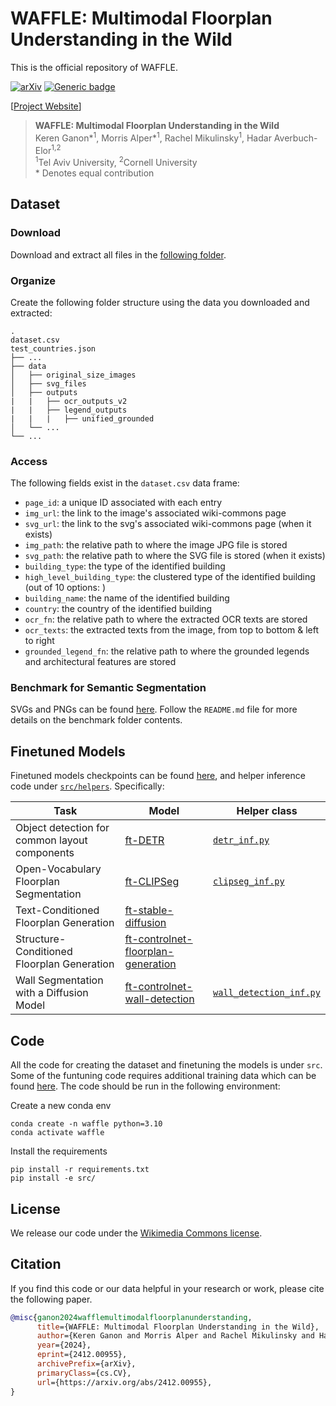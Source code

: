 # WAFFLE: Multimodal Floorplan Understanding in the Wild

This is the official repository of WAFFLE.

[![arXiv](https://img.shields.io/badge/arXiv-2412.00955-b31b1b.svg)](https://arxiv.org/abs/2412.00955)
[![Generic badge](https://img.shields.io/badge/conf-WACV2025-purple.svg)](https://openaccess.thecvf.com/content/WACV2025/html/Ganon_WAFFLE_Multimodal_Floorplan_Understanding_in_the_Wild_WACV_2025_paper.html)

[[Project Website](https://tau-vailab.github.io/WAFFLE)]

> **WAFFLE: Multimodal Floorplan Understanding in the Wild**<br>
> Keren Ganon*<sup>1</sup>, Morris Alper*<sup>1</sup>, Rachel Mikulinsky<sup>1</sup>, Hadar Averbuch-Elor<sup>1,2</sup><br>
> <sup>1</sup>Tel Aviv University, <sup>2</sup>Cornell University<br>
>\* Denotes equal contribution


## Dataset


### Download
Download and extract all files in the [following folder](https://tauex-my.sharepoint.com/:f:/g/personal/hadarelor_tauex_tau_ac_il/EqMX9nRbJ9xFiK7dR_m07b8BldS2saoZ4-ockqncJb_Hrg?e=zGIuos).


### Organize
Create the following folder structure using the data you downloaded and extracted:
```
.
dataset.csv
test_countries.json
├── ...
├── data
│   ├── original_size_images
│   ├── svg_files
│   ├── outputs
|   |   ├── ocr_outputs_v2
|   |   ├── legend_outputs
|   |   |   ├── unified_grounded
│   └── ...
└── ...
```


### Access
The following fields exist in the `dataset.csv` data frame:
* `page_id`: a unique ID associated with each entry
* `img_url`: the link to the image's associated wiki-commons page
* `svg_url`: the link to the svg's associated wiki-commons page (when it exists)
* `img_path`: the relative path to where the image JPG file is stored
* `svg_path`: the relative path to where the SVG file is stored  (when it exists)
* `building_type`: the type of the identified building
* `high_level_building_type`: the clustered type of the identified building (out of 10 options: )
* `building_name`: the name of the identified building
* `country`: the country of the identified building
* `ocr_fn`: the relative path to where the extracted OCR texts are stored
* `ocr_texts`: the extracted texts from the image, from top to bottom & left to right
* `grounded_legend_fn`: the relative path to where the grounded legends and architectural features are stored

### Benchmark for Semantic Segmentation
SVGs and PNGs can be found [here](https://tauex-my.sharepoint.com/personal/hadarelor_tauex_tau_ac_il/_layouts/15/onedrive.aspx?id=%2Fpersonal%2Fhadarelor%5Ftauex%5Ftau%5Fac%5Fil%2FDocuments%2FWAFFLE%2Fdata%2Fbenchmark). Follow the `README.md` file for more details on the benchmark folder contents.

## Finetuned Models

Finetuned models checkpoints can be found [here](https://tauex-my.sharepoint.com/:f:/g/personal/hadarelor_tauex_tau_ac_il/Ekk92mOOP8RJgLcAVphW918B_RFwh7Z5a5eDQpyXZSanVQ?e=tgUo5k), and helper inference code under [`src/helpers`](https://github.com/TAU-VAILab/WAFFLE/tree/2c1527bc27a5a7d8285a6de1684f1dc391071c5d/src/helpers). Specifically:

| Task                                   | Model | Helper class |
| -------------------------------------- | ----- | ------------ |
| Object detection for common layout components | [ft-DETR](https://tauex-my.sharepoint.com/personal/hadarelor_tauex_tau_ac_il/_layouts/15/onedrive.aspx?ga=1&id=%2Fpersonal%2Fhadarelor%5Ftauex%5Ftau%5Fac%5Fil%2FDocuments%2FWAFFLE%2Fmodels%2Fft%5Fdetr) | [`detr_inf.py`](https://github.com/TAU-VAILab/WAFFLE/blob/2c1527bc27a5a7d8285a6de1684f1dc391071c5d/src/helpers/detr_inf.py) |
| Open-Vocabulary Floorplan Segmentation | [ft-CLIPSeg](https://tauex-my.sharepoint.com/personal/hadarelor_tauex_tau_ac_il/_layouts/15/onedrive.aspx?ga=1&id=%2Fpersonal%2Fhadarelor%5Ftauex%5Ftau%5Fac%5Fil%2FDocuments%2FWAFFLE%2Fmodels%2Fft%5Fclipseg) | [`clipseg_inf.py`](https://github.com/TAU-VAILab/WAFFLE/blob/2c1527bc27a5a7d8285a6de1684f1dc391071c5d/src/helpers/clipseg_inf.py) |
| Text-Conditioned Floorplan Generation | [ft-stable-diffusion](https://tauex-my.sharepoint.com/personal/hadarelor_tauex_tau_ac_il/_layouts/15/onedrive.aspx?ga=1&id=%2Fpersonal%2Fhadarelor%5Ftauex%5Ftau%5Fac%5Fil%2FDocuments%2FWAFFLE%2Fmodels%2Fft%5Fstable%5Fdiffusion) | |
| Structure-Conditioned Floorplan Generation | [ft-controlnet-floorplan-generation](https://tauex-my.sharepoint.com/personal/hadarelor_tauex_tau_ac_il/_layouts/15/onedrive.aspx?ga=1&id=%2Fpersonal%2Fhadarelor%5Ftauex%5Ftau%5Fac%5Fil%2FDocuments%2FWAFFLE%2Fmodels%2Fft%5Fcontrolnet%5Ffloorplan%5Fgeneration) | |
| Wall Segmentation with a Diffusion Model | [ft-controlnet-wall-detection](https://tauex-my.sharepoint.com/personal/hadarelor_tauex_tau_ac_il/_layouts/15/onedrive.aspx?ga=1&id=%2Fpersonal%2Fhadarelor%5Ftauex%5Ftau%5Fac%5Fil%2FDocuments%2FWAFFLE%2Fmodels%2Fft%5Fcontrolnet%5Fwall%5Fdetection) | [`wall_detection_inf.py`](https://github.com/TAU-VAILab/WAFFLE/blob/2c1527bc27a5a7d8285a6de1684f1dc391071c5d/src/helpers/wall_detection_inf.py) |

## Code

All the code for creating the dataset and finetuning the models is under `src`. Some of the funtuning code requires additional training data which can be found [here](https://tauex-my.sharepoint.com/:f:/g/personal/hadarelor_tauex_tau_ac_il/Ej-L4PUWuf9Bpg4GNz2PffIByQfcVhiubBaO_WwLZ52QYw?e=2owToB). The code should be run in the following environment:

Create a new conda env
```
conda create -n waffle python=3.10
conda activate waffle
```
Install the requirements

```
pip install -r requirements.txt
pip install -e src/
```

## License

We release our code under the [Wikimedia Commons license](https://commons.wikimedia.org/wiki/Commons:Licensing/en).

## Citation

If you find this code or our data helpful in your research or work, please cite the following paper.

```bibtex
@misc{ganon2024wafflemultimodalfloorplanunderstanding,
      title={WAFFLE: Multimodal Floorplan Understanding in the Wild}, 
      author={Keren Ganon and Morris Alper and Rachel Mikulinsky and Hadar Averbuch-Elor},
      year={2024},
      eprint={2412.00955},
      archivePrefix={arXiv},
      primaryClass={cs.CV},
      url={https://arxiv.org/abs/2412.00955},
}
```
